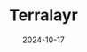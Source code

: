 ---  
layout: startup_page  
title: "Terralayr"  
id: "trlyr.com"  
permalink: "/terralayrtrlyr.com10172024/"  
website: "https://www.trlyr.com/"  
funding_round: "Seed"  
funding_amount: "€77M"  
investors: "Creandum, Earlybird, Norrsken VC, Picus Capital, Rive Private Investment"  
about: "Terralayr is a startup that aggregates grid-scale energy storage assets, virtualizes them, and sells off the capacity to buyers. It functions as an exchange, connecting battery owners with buyers to optimize energy use and avoid penalties for mismatched energy forecasts. This platform addresses the inefficiency in the current energy storage market by acting as a facilitator rather than a trader."  
markets: "Energy, Cleantech, Battery, Energy Storage, Renewable Energy"  
hq: "Zug, Switzerland"  
founded_year: "2022"  
linkedin: "https://www.linkedin.com/company/terralayr/"  
twitter: ""  
instagram: ""  
facebook: ""  
crunchbase: "https://www.crunchbase.com/organization/terralayr"  
pitchbook: "https://pitchbook.com/profiles/company/529623-55"  

date_display: "17-Oct-2024"  
date: "2024-10-17"

# SEO Optimization  
meta_title: "Terralayr - Seed Funding (€77M)"  
meta_description: "Terralayr, Terralayr is a startup that aggregates grid-scale energy storage assets, virtualizes them, and sells off the capacity to buyers. It functions as an ex..."  
meta_keywords: "Terralayr, Energy, Cleantech, Battery, Energy Storage, Renewable Energy, Seed funding"  
canonical_url: "https://startup.projectstartups.com/terralayrtrlyr.com10172024/"  
---